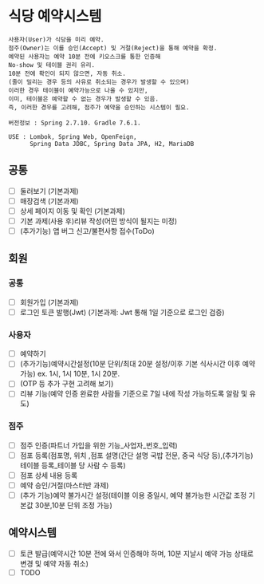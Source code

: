 # 식당 예약시스템
    사용자(User)가 식당을 미리 예약.  
    점주(Owner)는 이를 승인(Accept) 및 거절(Reject)을 통해 예약을 확정.    
    예약된 사용자는 예약 10분 전에 키오스크를 통한 인증해 
    No-show 및 테이블 권리 유리.
    10분 전에 확인이 되지 않으면, 자동 취소.
    (줄이 밀리는 경우 등의 사유로 취소되는 경우가 발생할 수 있으며)
    이러한 경우 테이블이 예약가능으로 나올 수 있지만,
    이미, 테이블은 예약할 수 없는 경우가 발생할 수 있음.
    즉, 이러한 경우를 고려해, 점주가 예약을 승인하는 시스템이 필요.
    
    버전정보 : Spring 2.7.10. Gradle 7.6.1.
   
    USE : Lombok, Spring Web, OpenFeign, 
          Spring Data JDBC, Spring Data JPA, H2, MariaDB
## 공통
- [ ] 둘러보기 (기본과제)
- [ ] 매장검색 (기본과제)
- [ ] 상세 페이지 이동 및 확인 (기본과제)
- [ ] 기본 과제(사용 후)리뷰 작성(어떤 방식이 될지는 미정)
- [ ] (추가기능) 앱 버그 신고/불편사항 접수(ToDo)
## 회원
### 공통
- [ ] 회원가입 (기본과제)
- [ ] 로그인 토큰 발행(Jwt) (기본과제: Jwt 통해 1일 기준으로 로그인 검증)
### 사용자
- [ ] 예약하기
- [ ] (추가기능)예약시간설정(10분 단위/최대 20분 설정/이후 기본 식사시간 이후 예약 가능) ex. 1시, 1시 10분, 1시 20분.
- [ ] (OTP 등 추가 구현 고려해 보기)
- [ ] 리뷰 기능(예약 인증 완료한 사람들 기준으로 7일 내에 작성 가능하도록 알람 및 유도)
### 점주
- [ ] 점주 인증(파트너 가입을 위한 기능_사업자_번호_입력)
- [ ] 점포 등록(점포명, 위치 ,점포 설명(간단 설명 국밥 전문, 중국 식당 등),(추가기능)테이블 등록_테이블 당 사람 수 등록)
- [ ] 점포 상세 내용 등록
- [ ] 예약 승인/거절(마스터반 과제)
- [ ] (추가 기능)예약 불가시간 설정(테이블 이용 중일시, 예약 불가능한 시간값 조정 기본값 30분,10분 단위 조정 가능)
## 예약시스템
- [ ] 토큰 발급(예약시간 10분 전에 와서 인증해야 하며, 10분 지날시 예약 가능 상태로 변경 및 예약 자동 취소)
- [ ] TODO
